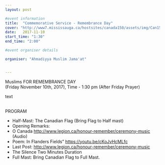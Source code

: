 ```yaml
---
layout: post

#event information
title:  "Commemorative Service - Remembrance Day"
cover: "http://www7.mississauga.ca/hostsites/canada150/assets/img/Can150intro.jpg"
date:   2017-11-10
start_time: "1:30"
end_time: "2:00"

#event organiser details

organiser: "Ahmadiyya Muslim Jama'at"


---
```


Muslims FOR REMEMBRANCE DAY 
<br/>
(Friday November 10th, 2017), Time - 1:30 pm (After Friday Prayer)
<br/>

text 
<br/><br/>

PROGRAM
- Half-Mast:  The Canadian Flag (Bring Flag to Half mast) 
- Opening Remarks: 
- O Canada http://www.legion.ca/honour-remember/ceremony-music (Audio) 
- Poem: In Flanders Fields” https://youtu.be/cKoJvHcMLfc 
- Last Post:  http://www.legion.ca/honour-remember/ceremony-music 
- The Silence Two Minutes Duration 
- Full Mast: Bring Canadian Flag to Full Mast. 


